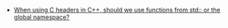 - [When using C headers in C++, should we use functions from std:: or the global namespace?](https://stackoverflow.com/questions/32606023/when-using-c-headers-in-c-should-we-use-functions-from-std-or-the-global-na)

